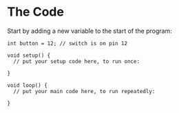 # The Code

Start by adding a new variable to the start of the program:

```text
int button = 12; // switch is on pin 12

void setup() {
  // put your setup code here, to run once:

}

void loop() {
  // put your main code here, to run repeatedly:

}
```

